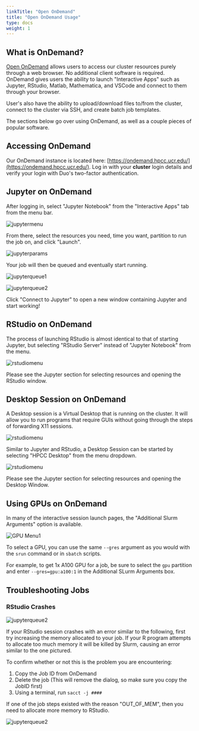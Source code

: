 ```yaml
---
linkTitle: "Open OnDemand"
title: "Open OnDemand Usage"
type: docs
weight: 1
---
```


## What is OnDemand?

[Open OnDemand](https://openondemand.org/) allows users to access our cluster resources purely through a web browser. No additional client software is required. OnDemand gives users the ability to launch "Interactive Apps" such as Jupyter, RStudio, Matlab, Mathematica, and VSCode and connect to them through your browser.

User's also have the ability to upload/download files to/from the cluster, connect to the cluster via SSH, and create batch job templates.

The sections below go over using OnDemand, as well as a couple pieces of popular software.


## Accessing OnDemand

Our OnDemand instance is located here: [https://ondemand.hpcc.ucr.edu/](https://ondemand.hpcc.ucr.edu/). Log in with your **cluster** login details and verify your login with Duo's two-factor authentication.


## Jupyter on OnDemand

After logging in, select "Jupyter Notebook" from the "Interactive Apps" tab from the menu bar.

![jupytermenu](/img/ondemand_jupyter1.png)

From there, select the resources you need, time you want, partition to run the job on, and click "Launch".

![jupyterparams](/img/ondemand_jupyter2.png)

Your job will then be queued and eventually start running.

![jupyterqueue1](/img/ondemand_jupyter3.png)

![jupyterqueue2](/img/ondemand_jupyter4.png)

Click "Connect to Jupyter" to open a new window containing Jupyter and start working!


## RStudio on OnDemand

The process of launching RStudio is almost identical to that of starting Jupyter, but selecting "RStudio Server" instead of "Jupyter Notebook" from the menu.

![rstudiomenu](/img/ondemand_rstudio1.png)

Please see the Jupyter section for selecting resources and opening the RStudio window.


## Desktop Session on OnDemand

A Desktop session is a Virtual Desktop that is running on the cluster. It will allow you to run programs that require GUIs without going through the steps of forwarding X11 sessions.

![rstudiomenu](/img/ondemand_desktop2.png)

Similar to Jupyter and RStudio, a Desktop Session can be started by selecting "HPCC Desktop" from the menu dropdown.

![rstudiomenu](/img/ondemand_desktop1.png)

Please see the Jupyter section for selecting resources and opening the Desktop Window.


## Using GPUs on OnDemand

In many of the interactive session launch pages, the "Additional Slurm Arguments" option is available.

![GPU Menu1](/imgs/ondemand_use_gpu.png)

To select a GPU, you can use the same `--gres` argument as you would with the `srun` command or in `sbatch` scripts.

For example, to get 1x A100 GPU for a job, be sure to select the `gpu` partition and enter `--gres=gpu:a100:1` in the Additional SLurm Arguments box.


## Troubleshooting Jobs

### RStudio Crashes

![jupyterqueue2](/img/ondemand_r_crash.png)

If your RStudio session crashes with an error similar to the following, first try increasing the memory allocated to your job. If your R program attempts to allocate too much memory it will be killed by Slurm, causing an error similar to the one pictured.

To confirm whether or not this is the problem you are encountering:
1. Copy the Job ID from OnDemand
2. Delete the job (This will remove the dialog, so make sure you copy the JobID first)
3. Using a terminal, run `sacct -j ####`

If one of the job steps existed with the reason "OUT_OF_MEM", then you need to allocate more memory to RStudio.

![jupyterqueue2](/img/ondemand_r_crash2.png)
